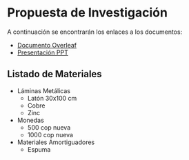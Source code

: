 # Propuesta de Investigación 

A continuación se encontrarán los enlaces a los documentos:
- [Documento Overleaf](https://es.overleaf.com/read/brbsznrvhrhs)
- [Presentación PPT](https://correouisedu-my.sharepoint.com/:p:/g/personal/angelica2200801_correo_uis_edu_co/ERaymYlKtN5KorzJqJkk2_IBwlvxaSQT8hs54NZjwvoxaw?e=vyT0EV)

## Listado de Materiales
- Láminas Metálicas
  - Latón 30x100 cm
  - Cobre
  - Zinc
- Monedas
  - 500 cop nueva
  - 1000 cop nueva
- Materiales Amortiguadores
  - Espuma
